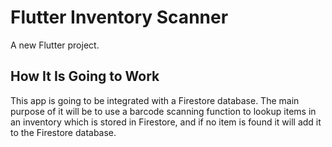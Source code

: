 # Flutter Inventory Scanner

A new Flutter project.

## How It Is Going to Work

This app is going to be integrated with a Firestore database. The main purpose of it will be to use a barcode scanning function to lookup items in an 
inventory which is stored in Firestore, and if no item is found it will add it to the Firestore database.



